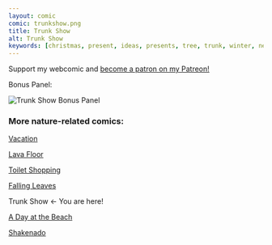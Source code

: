 ```yaml
---
layout: comic
comic: trunkshow.png
title: Trunk Show
alt: Trunk Show
keywords: [christmas, present, ideas, presents, tree, trunk, winter, needles, leafs, snow]
---
```


Support my webcomic and [become a patron on my Patreon!](https://www.patreon.com/lolnein)

Bonus Panel:

![Trunk Show Bonus Panel](/images/trunkshow_bonus.png)


### More nature-related comics:

[Vacation](https://lolnein.com/2017/05/26/vacation/)

[Lava Floor](https://lolnein.com/2017/06/09/lavafloor/)

[Toilet Shopping](https://lolnein.com/2017/07/12/toiletshopping/)

[Falling Leaves](https://lolnein.com/2017/11/06/fallingleaves/)

Trunk Show <- You are here!

[A Day at the Beach](https://lolnein.com/2019/04/11/adayatthebeach/)

[Shakenado](https://lolnein.com/2019/04/30/shakenado/)